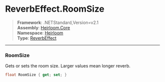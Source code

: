 # ReverbEffect.RoomSize

> **Framework**: .NETStandard,Version=v2.1  
> **Assembly**: [Heirloom.Core][0]  
> **Namespace**: [Heirloom][0]  
> **Type**: [ReverbEffect][1]  

--------------------------------------------------------------------------------

### RoomSize

Gets or sets the room size. Larger values mean longer reverb.

```cs
float RoomSize { get; set; }
```

[0]: ../Heirloom.Core.md
[1]: Heirloom.ReverbEffect.md
